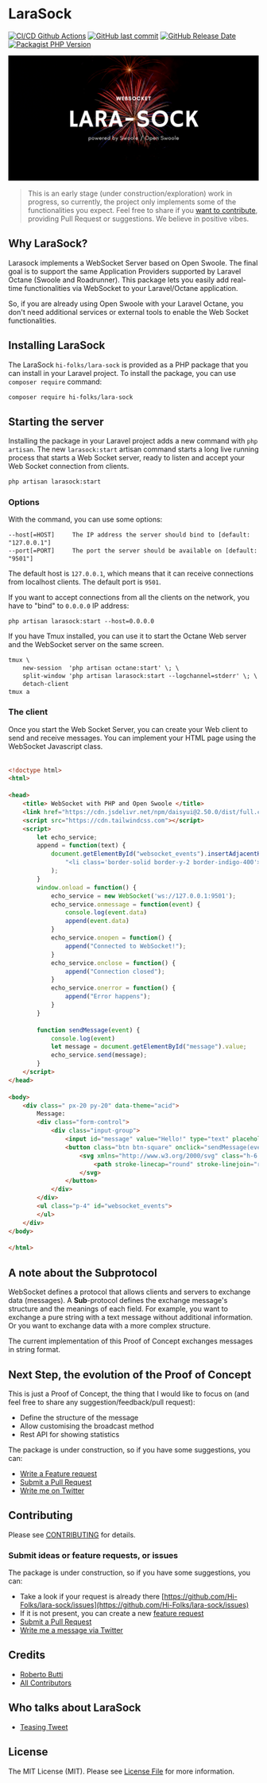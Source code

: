 # LaraSock


[![CI/CD Github Actions](https://img.shields.io/github/actions/workflow/status/hi-folks/lara-sock/php-code-quality.yml?style=for-the-badge)](https://github.com/Hi-Folks/lara-sock/actions)
[![GitHub last commit](https://img.shields.io/github/last-commit/hi-folks/lara-sock?style=for-the-badge)](https://github.com/Hi-Folks/lara-sock/commits/main)
[![GitHub Release Date](https://img.shields.io/github/release-date/hi-folks/lara-sock?style=for-the-badge)](https://github.com/Hi-Folks/lara-sock/releases)
[![Packagist PHP Version](https://img.shields.io/packagist/v/hi-folks/lara-sock?style=for-the-badge)](https://packagist.org/packages/hi-folks/lara-sock)

[![LaraSock](lara-sock.png)](https://github.com/Hi-Folks/lara-sock)


> This is an early stage (under construction/exploration) work in progress, so currently, the project only implements some of the functionalities you expect. Feel free to share if you [want to contribute](CONTRIBUTING.md), providing Pull Request or
> suggestions. We believe in positive vibes.


## Why LaraSock?

Larasock implements a WebSocket Server based on Open Swoole.
The final goal is to support the same Application Providers supported by Laravel Octane (Swoole and Roadrunner).
This package lets you easily add real-time functionalities via WebSocket to your Laravel/Octane application.

So, if you are already using Open Swoole with your Laravel Octane,
you don't need additional services or external tools to enable the Web Socket functionalities.


## Installing LaraSock

The LaraSock `hi-folks/lara-sock` is provided as a PHP package that you can install in your Laravel project.
To install the package, you can use `composer require` command:

```bash
composer require hi-folks/lara-sock
```


## Starting the server

Installing the package in your Laravel project adds a new command with `php artisan`.
The new `larasock:start` artisan command starts a long live running process that starts a Web Socket server, ready to listen and accept your Web Socket connection from clients.

```bash
php artisan larasock:start
```

### Options

With the command, you can use some options:

```
--host[=HOST]     The IP address the server should bind to [default: "127.0.0.1"]
--port[=PORT]     The port the server should be available on [default: "9501"]
```
The default host is `127.0.0.1`, which means that
it can receive connections from localhost clients.
The default port is `9501`.

If you want to accept connections from all the clients on the network,
you have to "bind" to `0.0.0.0` IP address:

```shell
php artisan larasock:start --host=0.0.0.0
```

If you have Tmux installed, you can use it to start the Octane Web server and the WebSocket server on the same screen.
```shell
tmux \
    new-session  'php artisan octane:start' \; \
    split-window 'php artisan larasock:start --logchannel=stderr' \; \
    detach-client
tmux a
```
### The client
Once you start the Web Socket Server, you can create your Web client to send and receive messages.
You can implement your HTML page using the WebSocket Javascript class.

```html

<!doctype html>
<html>

<head>
    <title> WebSocket with PHP and Open Swoole </title>
    <link href="https://cdn.jsdelivr.net/npm/daisyui@2.50.0/dist/full.css" rel="stylesheet" type="text/css" />
    <script src="https://cdn.tailwindcss.com"></script>
    <script>
        let echo_service;
        append = function(text) {
            document.getElementById("websocket_events").insertAdjacentHTML('afterbegin',
                "<li class='border-solid border-y-2 border-indigo-400'>" + text + ";</li>"
            );
        }
        window.onload = function() {
            echo_service = new WebSocket('ws://127.0.0.1:9501');
            echo_service.onmessage = function(event) {
                console.log(event.data)
                append(event.data)
            }
            echo_service.onopen = function() {
                append("Connected to WebSocket!");
            }
            echo_service.onclose = function() {
                append("Connection closed");
            }
            echo_service.onerror = function() {
                append("Error happens");
            }
        }

        function sendMessage(event) {
            console.log(event)
            let message = document.getElementById("message").value;
            echo_service.send(message);
        }
    </script>
</head>

<body>
    <div class=" px-20 py-20" data-theme="acid">
        Message:
        <div class="form-control">
            <div class="input-group">
                <input id="message" value="Hello!" type="text" placeholder="Search…" class="input input-bordered" />
                <button class="btn btn-square" onclick="sendMessage(event)">
                    <svg xmlns="http://www.w3.org/2000/svg" class="h-6 w-6" fill="none" viewBox="0 0 24 24" stroke="currentColor">
                        <path stroke-linecap="round" stroke-linejoin="round" stroke-width="2" d="M21 21l-6-6m2-5a7 7 0 11-14 0 7 7 0 0114 0z" />
                    </svg>
                </button>
            </div>
        </div>
        <ul class="p-4" id="websocket_events">
        </ul>
    </div>
</body>

</html>
```
## A note about the Subprotocol

WebSocket defines a protocol that allows clients and servers to exchange data (messages).
A **Sub**-protocol defines the exchange message's structure and the meanings of each field. For example, you want to exchange a pure string with a text message without additional information. Or you want to exchange data with a more complex structure.

The current implementation of this Proof of Concept exchanges messages in string format.


## Next Step, the evolution of the Proof of Concept

This is just a Proof of Concept, the thing that I would like to focus on (and feel free to share any suggestion/feedback/pull request):

- Define the structure of the message
- Allow customising the broadcast method
- Rest API for showing statistics

The package is under construction, so if you have some suggestions, you can:
- [Write a Feature request](https://github.com/Hi-Folks/lara-sock/issues/new?labels=feature-request&title=%5BFeature+Request%5D%3A++)
- [Submit a Pull Request](https://github.com/Hi-Folks/lara-sock/pulls)
- [Write me on Twitter](https://twitter.com/RmeetsH)

## Contributing

Please see [CONTRIBUTING](CONTRIBUTING.md) for details.

### Submit ideas or feature requests, or issues

The package is under construction, so if you have some suggestions, you can:

* Take a look if your request is already there [https://github.com/Hi-Folks/lara-sock/issues](https://github.com/Hi-Folks/lara-sock/issues)
* If it is not present, you can create a new [feature request](https://github.com/Hi-Folks/lara-sock/issues/new?labels=feature-request&title=%5BFeature+Request%5D%3A++)
* [Submit a Pull Request](https://github.com/Hi-Folks/lara-sock/pulls)
* [Write me a message via Twitter](https://twitter.com/RmeetsH)

## Credits

- [Roberto Butti](https://github.com/roberto-butti)
- [All Contributors](https://github.com/Hi-Folks/lara-sock/graphs/contributors)

## Who talks about LaraSock
- [Teasing Tweet](https://twitter.com/RmeetsH/status/1625631431664836608)


## License

The MIT License (MIT). Please see [License File](LICENSE.md) for more information.
